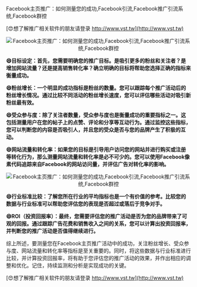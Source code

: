 Facebook主页推广：如何测量您的成功,Facebook引流,Facebook推广引流系统,Facebook群控

[😍想了解推广相关软件的朋友请登录 http://www.vst.tw](http://www.vst.tw)

 <center><img src="https://vst.tw/MP4/tuiguang/png/2.png" alt="Facebook主页推广：如何测量您的成功,Facebook引流,Facebook推广引流系统,Facebook群控"></center>

**😄目标设定：首先，您需要明确您的推广目标。是吸引更多的粉丝和关注者？是增加网站流量？还是提高销售转化率？确立明确的目标将帮助您选择正确的指标来衡量成功。**

**😄粉丝增长：一个明显的成功指标是粉丝的数量。您可以跟踪每个推广活动后的粉丝增长情况。通过比较不同活动的粉丝增长速度，您可以评估哪些活动对吸引新粉丝最有效。**

**😄受众参与度：除了关注者数量，受众参与度也是衡量成功的重要指标之一。这包括测量用户在您的帖子上的点赞、评论和分享等互动行为。通过监控这些指标，您可以判断您的内容是否吸引人，并且您的受众是否与您的品牌产生了积极的互动。**

**😄网站流量和转化率：如果您的目标是引导用户访问您的网站并进行购买或注册等转化行为，那么测量网站流量和转化率是必不可少的。您可以使用Facebook像素代码追踪来自Facebook的网站访问量，并评估广告对转化率的影响。**

 <center><img src="https://vst.tw/MP4/tuiguang/png/1.png" alt="Facebook主页推广：如何测量您的成功,Facebook引流,Facebook推广引流系统,Facebook群控"></center>

**😄行业标准比较：了解您所在行业的平均指标也是一个有价值的参考。比较您的数据与行业标准可以帮助您评估您的表现是否超过或落后于竞争对手。**

**😄ROI（投资回报率）：最终，您需要评估您的推广活动是否为您的品牌带来了可观的回报。通过跟踪广告花费和销售收入之间的关系，您可以计算出投资回报率，并判断您的推广活动是否值得继续进行。**

综上所述，要测量您在Facebook主页推广活动中的成功，关注粉丝增长、受众参与度、网站流量和转化率等指标是至关重要的。同时，将这些数据与行业标准进行比较，并计算投资回报率，将有助于您评估您的推广活动的效果，并作出相应的调整和优化。记住，持续监测和分析是实现成功的关键。

[😍想了解推广相关软件的朋友请登录 http://www.vst.tw](http://www.vst.tw)



